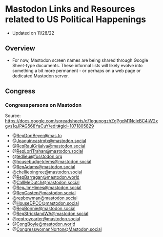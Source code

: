 # Mastodon Links and Resources related to US Political Happenings

- Updated on 11/28/22

## Overview

- For now, Mastodon screen names are being shared through Google Sheet-type documents. These informal lists will likely evolve into something a bit more permanent - or perhaps on a web page or dedicated Mastodon server.

## Congress

### Congresspersons on Mastodon

Source: https://docs.google.com/spreadsheets/d/1egupogzhZgPgcM1NcIxBC4iW2xgvs1qJPAG568YaCuY/edit#gid=1071805829

- @RepDonBeyer@mas.to
- @Joaquincastrotx@mastodon.social
- @RepRaulGrijalva@mastodon.social
- @RepLoriTrahan@mastodon.social
- @tedlieu@fosstodon.org
- @housebudgetdems@mastodon.social
- @RepAdams@mastodon.social
- @chelliepingree@mastodon.social
- @RepBarragan@mastodon.world
- @CallMeDutch@mastodon.social
- @RepJimHimes@mastodon.social
- @RepCasten@mastodon.social
- @repbowman@mastodon.social
- @HouseDPCC@mastodon.social
- @RepBonnie@mastodon.social
- @RepStricklandWA@mastodon.social
- @reptroycarter@mastodon.social
- @CongBoyle@mastodon.world
- @CongresswomanNorton@Mastodon.social
